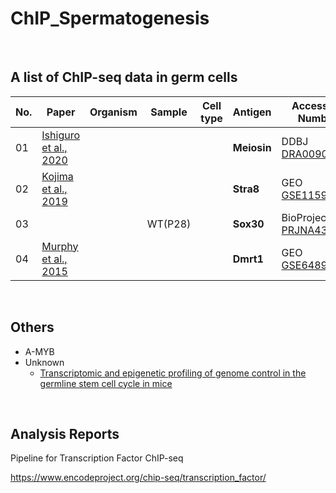 # ChIP_Spermatogenesis

<br>

## A list of ChIP-seq data in germ cells

| No. | Paper | Organism | Sample | Cell type | Antigen | Accession Number | Strategy | Layout | Construction Protocol | Analysis |
| -------- | -------- | -------- | -------- | -------- | -------- | -------- | -------- | -------- | -------- | -------- |
| 01 | [Ishiguro et al., 2020](https://www.sciencedirect.com/science/article/pii/S1534580720300113) |  |  |  | **Meiosin** | DDBJ [DRA009056](https://ddbj.nig.ac.jp/DRASearch/submission?acc=DRA009056) | ChIP-seq | 75 SE | KAPA Library Preparation Kit |  |  |
| 02 | [Kojima et al., 2019](https://www.sciencedirect.com/science/article/pii/S1534580720300113#bib34) |  |  |  | **Stra8** | GEO [GSE115928](http://www.ncbi.nlm.nih.gov/geo/query/acc.cgi?acc=GSE115928) |  |  |  |  |  |
| 03 |  |  | WT(P28) |  | **Sox30** | BioProject [PRJNA433934]() |  |  |  |  |
| 04 | [Murphy et al., 2015](https://www.sciencedirect.com/science/article/pii/S1534580720300113#bib51) |  |  |  | **Dmrt1** | GEO [GSE64892](http://www.ncbi.nlm.nih.gov/geo/query/acc.cgi?acc=GSE64892) |  |  |  |  |


<br>

## Others

- A-MYB
- Unknown
  - [Transcriptomic and epigenetic profiling of genome control in the germline stem cell cycle in mice](https://www.ncbi.nlm.nih.gov/geo/query/acc.cgi?acc=GSE116798)


<br>

## Analysis Reports

Pipeline for Transcription Factor ChIP-seq

https://www.encodeproject.org/chip-seq/transcription_factor/

